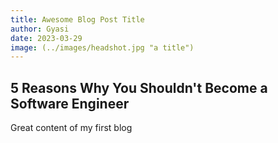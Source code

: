 ```yaml
---
title: Awesome Blog Post Title
author: Gyasi 
date: 2023-03-29
image: (../images/headshot.jpg "a title")
---
```


## 5 Reasons Why You Shouldn't Become a Software Engineer

Great content of my first blog